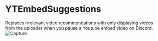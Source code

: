 # YTEmbedSuggestions
Replaces irrelevant video recommendations with only displaying videos from the uploader when you pause a Youtube embed video on Discord.
![Capture](https://user-images.githubusercontent.com/36400787/129460350-94dec5b3-a9f4-47aa-86e5-b151d817d1d8.PNG)
